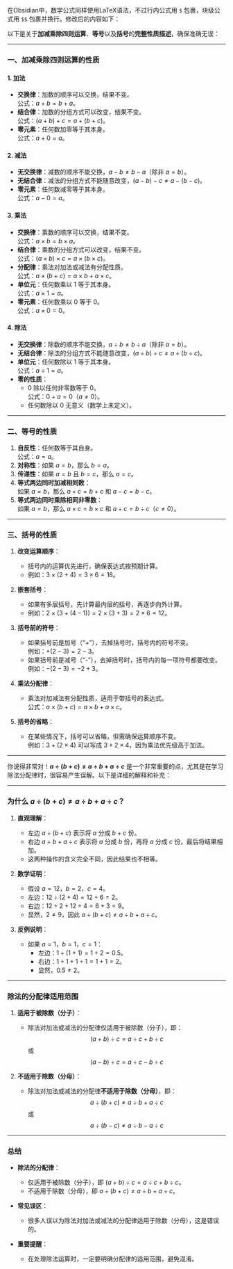在Obsidian中，数学公式同样使用LaTeX语法，不过行内公式用 `$` 包裹，块级公式用 `$$` 包裹并换行。修改后的内容如下：

以下是关于**加减乘除四则运算**、**等号**以及**括号**的**完整性质描述**，确保准确无误：

---

### **一、加减乘除四则运算的性质**

#### **1. 加法**
- **交换律**：加数的顺序可以交换，结果不变。  
  公式：$a + b = b + a$。
- **结合律**：加数的分组方式可以改变，结果不变。  
  公式：$(a + b) + c = a + (b + c)$。
- **零元素**：任何数加零等于其本身。  
  公式：$a + 0 = a$。

#### **2. 减法**
- **无交换律**：减数的顺序不能交换，$a - b \neq b - a$（除非 $a = b$）。
- **无结合律**：减法的分组方式不能随意改变，$(a - b) - c \neq a - (b - c)$。
- **零元素**：任何数减零等于其本身。  
  公式：$a - 0 = a$。

#### **3. 乘法**
- **交换律**：乘数的顺序可以交换，结果不变。  
  公式：$a \times b = b \times a$。
- **结合律**：乘数的分组方式可以改变，结果不变。  
  公式：$(a \times b) \times c = a \times (b \times c)$。
- **分配律**：乘法对加法或减法有分配性质。  
  公式：$a \times (b + c) = a \times b + a \times c$。
- **单位元**：任何数乘以 1 等于其本身。  
  公式：$a \times 1 = a$。
- **零元素**：任何数乘以 0 等于 0。  
  公式：$a \times 0 = 0$。

#### **4. 除法**
- **无交换律**：除数的顺序不能交换，$a \div b \neq b \div a$（除非 $a = b$）。
- **无结合律**：除法的分组方式不能随意改变，$(a \div b) \div c \neq a \div (b \div c)$。
- **单位元**：任何数除以 1 等于其本身。  
  公式：$a \div 1 = a$。
- **零的性质**：
  - 0 除以任何非零数等于 0。  
    公式：$0 \div a = 0$（$a \neq 0$）。
  - 任何数除以 0 无意义（数学上未定义）。

---

### **二、等号的性质**
1. **自反性**：任何数等于其自身。  
   公式：$a = a$。
2. **对称性**：如果 $a = b$，那么 $b = a$。
3. **传递性**：如果 $a = b$ 且 $b = c$，那么 $a = c$。
4. **等式两边同时加减相同数**：  
   如果 $a = b$，那么 $a + c = b + c$ 和 $a - c = b - c$。
5. **等式两边同时乘除相同非零数**：  
   如果 $a = b$，那么 $a \times c = b \times c$ 和 $a \div c = b \div c$（$c \neq 0$）。

---

### **三、括号的性质**
1. **改变运算顺序**：
   - 括号内的运算优先进行，确保表达式按预期计算。
   - 例如：$3 \times (2 + 4) = 3 \times 6 = 18$。

2. **嵌套括号**：
   - 如果有多层括号，先计算最内层的括号，再逐步向外计算。
   - 例如：$2 \times (3 + (4 - 1)) = 2 \times (3 + 3) = 2 \times 6 = 12$。

3. **括号前的符号**：
   - 如果括号前是加号（“+”），去掉括号时，括号内的符号不变。  
     例如：$+(2 - 3) = 2 - 3$。
   - 如果括号前是减号（“-”），去掉括号时，括号内的每一项符号都要改变。  
     例如：$-(2 - 3) = -2 + 3$。



4. **乘法分配律**：
   - 乘法对加减法有分配性质，适用于带括号的表达式。  
     公式：$a \times (b + c) = a \times b + a \times c$。

5. **括号的省略**：
   - 在某些情况下，括号可以省略，但需确保运算顺序不变。  
     例如：$3 + (2 \times 4)$ 可以写成 $3 + 2 \times 4$，因为乘法优先级高于加法。

---

你说得非常对！**$a \div (b + c) \ne a \div b + a \div c$** 是一个非常重要的点，尤其是在学习除法分配律时，很容易产生误解。以下是详细的解释和补充：

---

### **为什么 $a \div (b + c) \ne a \div b + a \div c$？**

1. **直观理解**：
   - 左边 $a \div (b + c)$ 表示将 $a$ 分成 $b + c$ 份。
   - 右边 $a \div b + a \div c$ 表示将 $a$ 分成 $b$ 份，再将 $a$ 分成 $c$ 份，最后将结果相加。
   - 这两种操作的含义完全不同，因此结果也不相等。

2. **数学证明**：
   - 假设 $a = 12$，$b = 2$，$c = 4$。
   - 左边：$12 \div (2 + 4) = 12 \div 6 = 2$。
   - 右边：$12 \div 2 + 12 \div 4 = 6 + 3 = 9$。
   - 显然，$2 \ne 9$，因此 $a \div (b + c) \ne a \div b + a \div c$。

3. **反例说明**：
   - 如果 $a = 1$，$b = 1$，$c = 1$：
     - 左边：$1 \div (1 + 1) = 1 \div 2 = 0.5$。
     - 右边：$1 \div 1 + 1 \div 1 = 1 + 1 = 2$。
     - 显然，$0.5 \ne 2$。

---

### **除法的分配律适用范围**
1. **适用于被除数（分子）**：
   - 除法对加法或减法的分配律仅适用于被除数（分子），即：
     $$(a + b) \div c = a \div c + b \div c$$
     或
     $$(a - b) \div c = a \div c - b \div c$$

2. **不适用于除数（分母）**：
   - 除法对加法或减法的分配律**不适用于除数（分母）**，即：
     $$a \div (b + c) \ne a \div b + a \div c$$
     或
     $$a \div (b - c) \ne a \div b - a \div c$$

---

### **总结**
- **除法的分配律**：
  - 仅适用于被除数（分子），即 $(a + b) \div c = a \div c + b \div c$。
  - 不适用于除数（分母），即 $a \div (b + c) \ne a \div b + a \div c$。

- **常见误区**：
  - 很多人误以为除法对加法或减法的分配律适用于除数（分母），这是错误的。

- **重要提醒**：
  - 在处理除法运算时，一定要明确分配律的适用范围，避免混淆。
